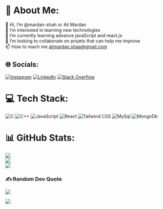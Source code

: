 # 💫 About Me:
👋 Hi, I’m @mardan-shah or Ali Mardan<br>👀 I’m interested in learning new technologies<br>🌱 I’m currently learning advance javaScript and react.js<br>💞️ I’m looking to collaborate on projets that can help me improve<br>📫 How to reach me alimardan.shaa@gmail.com


## 🌐 Socials:
[![Instagram](https://img.shields.io/badge/Instagram-%23E4405F.svg?logo=Instagram&logoColor=white)](https://instagram.com/alimardan.shaa) [![LinkedIn](https://img.shields.io/badge/LinkedIn-%230077B5.svg?logo=linkedin&logoColor=white)](https://www.linkedin.com/in/ali-mardan-a9391b292/) [![Stack Overflow](https://img.shields.io/badge/-Stackoverflow-FE7A16?logo=stack-overflow&logoColor=white)](https://stackoverflow.com/users/15266522) 

# 💻 Tech Stack:
![C](https://img.shields.io/badge/C%2B%2B-%23044F88%20?style=for-the-badge&logo=c&labelColor=%230f0f0f) ![C++](https://img.shields.io/badge/C%2B%2B-%23044F88%20?style=for-the-badge&logo=cplusplus&labelColor=%230f0f0f) ![JavaScript](https://img.shields.io/badge/react-%23f0db4f?style=for-the-badge&logo=javascript&labelColor=%230f0f0f) ![React](https://img.shields.io/badge/react-%2361d0fb?style=for-the-badge&logo=react&labelColor=%230f0f0f) ![Tailwind CSS](https://img.shields.io/badge/tailwind-%2322D3EE?style=for-the-badge&logo=tailwindcss&labelColor=%230f0f0f) ![MySql](https://img.shields.io/badge/mysql-blue?style=for-the-badge&logo=mysql&logoColor=white&labelColor=%230f0f0f) ![MongoDb](https://img.shields.io/badge/mongodb-brighgreen?style=for-the-badge&logo=mongodb&labelColor=%230f0f0f)

# 📊 GitHub Stats:
![](https://github-readme-stats.vercel.app/api?username=mardan-shah&theme=dark&hide_border=false&include_all_commits=false&count_private=false)<br/>
![](https://github-readme-streak-stats.herokuapp.com/?user=mardan-shah&theme=dark&hide_border=false)<br/>
![](https://github-readme-stats.vercel.app/api/top-langs/?username=mardan-shah&theme=dark&hide_border=false&include_all_commits=false&count_private=false&layout=compact)

### ✍️ Random Dev Quote
![](https://quotes-github-readme.vercel.app/api?type=horizontal&theme=gruvbox)



[![](https://visitcount.itsvg.in/api?id=mardan-shah&icon=5&color=11)](https://visitcount.itsvg.in)

<!-- Proudly created with GPRM ( https://gprm.itsvg.in ) -->
